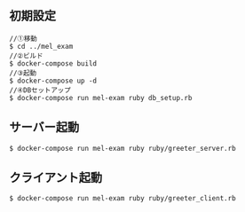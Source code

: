 ## 初期設定
```
//①移動
$ cd ../mel_exam
//②ビルド
$ docker-compose build
//③起動
$ docker-compose up -d
//④DBセットアップ
$ docker-compose run mel-exam ruby db_setup.rb
```

## サーバー起動
```
$ docker-compose run mel-exam ruby ruby/greeter_server.rb
```

## クライアント起動
```
$ docker-compose run mel-exam ruby ruby/greeter_client.rb
```

